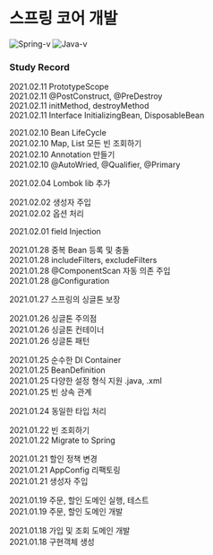 # 스프링 코어 개발

![Spring-v](https://img.shields.io/badge/Spring-v2.4.1-brightgreen)
![Java-v](https://img.shields.io/badge/Java-v11.0.8-blue)
### Study Record

2021.02.11 PrototypeScope<br>
2021.02.11 @PostConstruct, @PreDestroy<br>
2021.02.11 initMethod, destroyMethod<br>
2021.02.11 Interface InitializingBean, DisposableBean

2021.02.10 Bean LifeCycle<br>
2021.02.10 Map, List 모든 빈 조회하기<br>
2021.02.10 Annotation 만들기<br>
2021.02.10 @AutoWried, @Qualifier, @Primary

2021.02.04 Lombok lib 추가

2021.02.02 생성자 주입<br>
2021.02.02 옵션 처리

2021.02.01 field Injection

2021.01.28 중복 Bean 등록 및 충돌<br>
2021.01.28 includeFilters, excludeFilters<br>
2021.01.28 @ComponentScan 자동 의존 주입<br>
2021.01.28 @Configuration

2021.01.27 스프링의 싱글톤 보장

2021.01.26 싱글톤 주의점<br>
2021.01.26 싱글톤 컨테이너<br>
2021.01.26 싱글톤 패턴

2021.01.25 순수한 DI Container<br>
2021.01.25 BeanDefinition<br>
2021.01.25 다양한 설정 형식 지원 .java, .xml<br>
2021.01.25 빈 상속 관계

2021.01.24 동일한 타입 처리

2021.01.22 빈 조회하기<br>
2021.01.22 Migrate to Spring

2021.01.21 할인 정책 변경<br>
2021.01.21 AppConfig 리팩토링<br>
2021.01.21 생성자 주입

2021.01.19 주문, 할인 도메인 실행, 테스트<br>
2021.01.19 주문, 할인 도메인 개발

2021.01.18 가입 및 조회 도메인 개발<br>
2021.01.18 구현객체 생성